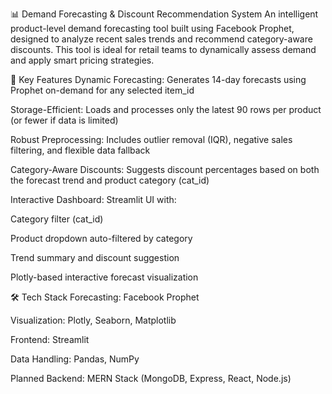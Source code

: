 📊 Demand Forecasting & Discount Recommendation System
An intelligent product-level demand forecasting tool built using Facebook Prophet, designed to analyze recent sales trends and recommend category-aware discounts. This tool is ideal for retail teams to dynamically assess demand and apply smart pricing strategies.

🔧 Key Features
Dynamic Forecasting: Generates 14-day forecasts using Prophet on-demand for any selected item_id

Storage-Efficient: Loads and processes only the latest 90 rows per product (or fewer if data is limited)

Robust Preprocessing: Includes outlier removal (IQR), negative sales filtering, and flexible data fallback

Category-Aware Discounts: Suggests discount percentages based on both the forecast trend and product category (cat_id)

Interactive Dashboard: Streamlit UI with:

Category filter (cat_id)

Product dropdown auto-filtered by category

Trend summary and discount suggestion

Plotly-based interactive forecast visualization

🛠 Tech Stack
Forecasting: Facebook Prophet

Visualization: Plotly, Seaborn, Matplotlib

Frontend: Streamlit

Data Handling: Pandas, NumPy

Planned Backend: MERN Stack (MongoDB, Express, React, Node.js)

